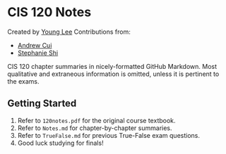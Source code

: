 # CIS 120 Notes
Created by [Young Lee](https://github.com/younglee327)
Contributions from:
- [Andrew Cui](https://github.com/andrew-cui)
- [Stephanie Shi](https://github.com/stephanieyshi)

CIS 120 chapter summaries in nicely-formatted GitHub Markdown.
Most qualitative and extraneous information is omitted, unless it is pertinent to the exams.

## Getting Started
1. Refer to `120notes.pdf` for the original course textbook.
2. Refer to `Notes.md` for chapter-by-chapter summaries.
3. Refer to `TrueFalse.md` for previous True-False exam questions.
4. Good luck studying for finals!
